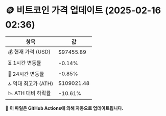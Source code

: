 # 🪙 비트코인 가격 업데이트 (2025-02-16 02:36)

| 항목                | 값 |
|--------------------|----------------|
| 💰 현재 가격 (USD) | $97455.89 |
| ⏳ 1시간 변동률    | -0.14% |
| 📆 24시간 변동률   | -0.85% |
| 🔝 역대 최고가 (ATH) | $109021.48 |
| 📉 ATH 대비 하락률 | -10.61% |

🔄 **이 파일은 GitHub Actions에 의해 자동으로 업데이트됩니다.**
